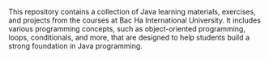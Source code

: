 This repository contains a collection of Java learning materials, exercises, and projects from the courses at Bac Ha International University. It includes various programming concepts, such as object-oriented programming, loops, conditionals, and more, that are designed to help students build a strong foundation in Java programming.
